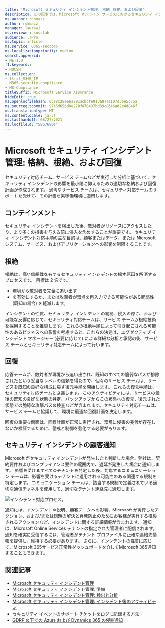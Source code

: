 ```yaml
---
title: 'Microsoft セキュリティ インシデント管理: 格納、根絶、および回復'
description: この記事では、Microsoft オンライン サービスにおけるセキュリティ インシデント管理の格納、根絶、および回復プロセスの概要について説明します。
ms.author: robmazz
author: robmazz
manager: laurawi
ms.reviewer: sosstah
audience: ITPro
ms.topic: article
ms.service: O365-seccomp
ms.localizationpriority: medium
search.appverid:
- MET150
f1.keywords:
- NOCSH
ms.collection:
- Strat_O365_IP
- M365-security-compliance
- MS-Compliance
titleSuffix: Microsoft Service Assurance
hideEdit: true
ms.openlocfilehash: 0c99c28ee6a291acbcfe913a87aa107d3be5c75a
ms.sourcegitcommit: 9766d656d0e270f478437bd39c0546ad2e4d846f
ms.translationtype: MT
ms.contentlocale: ja-JP
ms.lasthandoff: 08/27/2021
ms.locfileid: "58676806"
---
```

# <a name="microsoft-security-incident-management-containment-eradication-and-recovery"></a>Microsoft セキュリティ インシデント管理: 格納、根絶、および回復

セキュリティ対応チーム、サービス チームなどが実行した分析に基づいて、セキュリティ インシデントの影響を最小限に抑えるための適切な格納および回復計画が作成されます。 適切なサービス チームは、セキュリティ対応チームのサポートを受けて、その計画を実稼働環境に適用します。

## <a name="containment"></a>コンテインメント

セキュリティ インシデントを検出した後、敵対者がリソースにアクセスしたり、より多くの損害を与える前に侵入を含めすることが重要です。 セキュリティ インシデント対応手順の主な目的は、顧客またはデータ、または Microsoft システム、サービス、およびアプリケーションへの影響を制限することです。

## <a name="eradication"></a>根絶

根絶は、高い信頼性を有するセキュリティ インシデントの根本原因を解消するプロセスです。 目標は 2 倍です。

- 環境から敵対者を完全に追い出す
- を有効にするか、または攻撃者が環境を再入力できる可能性がある脆弱性 (既知の場合) を軽減します。

インシデントの性質、セキュリティ インシデントの範囲、侵入の深さ、および可能な反響に応じて、セキュリティ対応チームは、サービス チームが根絶技術を採用することを推奨します。 これらの根絶手順によって引き起こされる可能性のあるビジネスへの影響を考慮すると、これらの決定は、エグゼクティブ インシデント マネージャー (必要に応じて) による詳細な分析と承認の後、サービス チームとセキュリティ対応チームによって行います。

## <a name="recovery"></a>回復

応答チームが、敵対者が環境から追い出され、既知のすべての脆弱なパスが排除されたという妥当なレベルの信頼を得たので、個々のサービス チームは、サービスを既知の良好な構成に戻す復元手順を開始します。 これらの復元手順は、セキュリティ対応チームと協議します。 このアクティビティには、サービスの最後の既知の良好な状態の特定、バックアップからこの状態への復元、復元された状態での脆弱な攻撃パスの検査などが含まれます。セキュリティ対応チームは、サービス チームと協議して、環境に最適な回復計画を決定します。

回復の重要な側面は、回復計画が正常に実行され、環境に侵害の兆候が存在しないか検証するために、警戒と制御を強化する必要があります。

## <a name="customer-notification-of-security-incident"></a>セキュリティ インシデントの顧客通知

Microsoft がセキュリティ インシデントが発生したと判断した場合、弊社は、契約要件およびコンプライアンス要件の範囲内で、遅延が発生した場合に通知します。 影響を受けるすべてのテナントを特定した後、対応するコミュニケーション チームは、影響を受けるテナントに適用される可能性のある関連する規制を特定します。 コミュニケーション チームは、該当する規制で定義されている適切な通信チャネルを使用して、適切なテナント連絡先に通知します。

![インシデント対応プロセス。](../media/assurance-incident-response-process.png)

通知には、インシデントの説明、顧客データへの影響、Microsoft が実行したアクション、および/または問題の解決と再発防止のためにお客様が実行する推奨されるアクションなど、インシデントに関する詳細情報が含まれます。 通知は、Microsoft Online Services テナントの指定された管理者に配信されます。 通知を確実に受信するには、管理者がテナント プロファイルに正確な連絡先情報を提供し、維持する必要があります。 さらに、インシデントの性質に応じて、Microsoft 365サービス正常性ダッシュボードを介してMicrosoft 365[通知することもできます](http://status.yammer.com/)。

## <a name="related-articles"></a>関連記事

- [Microsoft セキュリティ インシデント管理](assurance-security-incident-management.md)
- [Microsoft セキュリティ インシデント管理: 準備](assurance-sim-preparation.md)
- [Microsoft セキュリティ インシデント管理: 検出と分析](assurance-sim-detection-analysis.md)
- [Microsoft セキュリティ インシデント管理: インシデント後のアクティビティ](assurance-sim-post-incident-activity.md)
- [セキュリティ イベントのサポート チケットをログに記録する方法](/azure/security/fundamentals/event-support-ticket)
- [GDRP の下での Azure および Dynamics 365 の侵害通知](/compliance/regulatory/gdpr-breach-azure-dynamics)
